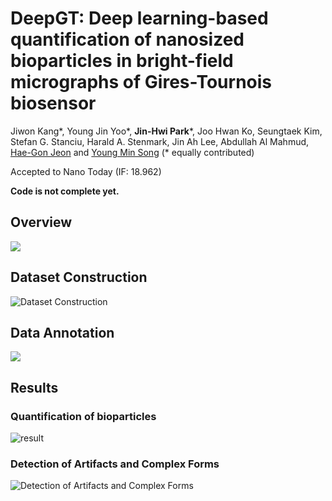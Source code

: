 # DeepGT: Deep learning-based quantification of nanosized bioparticles in bright-field micrographs of Gires-Tournois biosensor
Jiwon Kang*, Young Jin Yoo*, **Jin-Hwi Park***, Joo Hwan Ko, Seungtaek Kim, Stefan G. Stanciu, Harald A. Stenmark, Jin Ah Lee, Abdullah Al Mahmud, [Hae-Gon Jeon](https://sites.google.com/site/hgjeoncv/home?authuser=0) and [Young Min Song](https://www.gist-foel.net/) (* equally contributed)

 Accepted to Nano Today (IF: 18.962)

 **Code is not complete yet.**

## Overview
<img src="https://github.com/JinhwiPark/QuantificationBioparticle/assets/70624468/5138cc24-763d-4fd5-8a02-347c453f2dcf.png">

## Dataset Construction
![Dataset Construction](https://github.com/JinhwiPark/QuantificationBioparticle/assets/70624468/fc894e06-692d-4293-b122-272c2eaa959e)

## Data Annotation
<img src="https://github.com/JinhwiPark/QuantificationBioparticle/assets/70624468/beca7325-b9d3-45e1-991d-9267d8363094.gif">

## Results
### Quantification of bioparticles
![result](https://github.com/JinhwiPark/QuantificationBioparticle/assets/70624468/30ec12bb-3892-4dcf-8e28-c450effc3ca0)

### Detection of Artifacts and Complex Forms
![Detection of Artifacts and Complex Forms](https://github.com/JinhwiPark/QuantificationBioparticle/assets/70624468/76edd42c-e3bb-45cd-9210-82537d953d6e)


